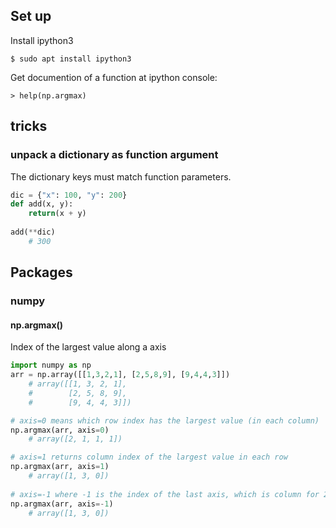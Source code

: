 ## Set up

Install ipython3

`$ sudo apt install ipython3`

Get documention of a function at ipython console:

`> help(np.argmax)`



## tricks

### unpack a dictionary as function argument
The dictionary keys must match function parameters.

```python
dic = {"x": 100, "y": 200}
def add(x, y):
    return(x + y)
    
add(**dic)
    # 300
```

## Packages

### numpy

#### np.argmax()
Index of the largest value along a axis

```python
import numpy as np
arr = np.array([[1,3,2,1], [2,5,8,9], [9,4,4,3]])
    # array([[1, 3, 2, 1],
    #        [2, 5, 8, 9],
    #        [9, 4, 4, 3]])

# axis=0 means which row index has the largest value (in each column)
np.argmax(arr, axis=0)
    # array([2, 1, 1, 1])

# axis=1 returns column index of the largest value in each row
np.argmax(arr, axis=1)
    # array([1, 3, 0])
    
# axis=-1 where -1 is the index of the last axis, which is column for 2-D arrays
np.argmax(arr, axis=-1)
    # array([1, 3, 0])
```
